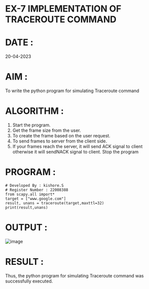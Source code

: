 # EX-7 IMPLEMENTATION OF TRACEROUTE COMMAND

# DATE : 
20-04-2023

# AIM :
To write the python program for simulating Traceroute command

# ALGORITHM :
1. Start the program.
2. Get the frame size from the user.
3. To create the frame based on the user request.
4. To send frames to server from the client side.
5. If your frames reach the server, it will send ACK signal to client otherwise it will sendNACK signal to client.
Stop the program

# PROGRAM :
```
# Developed By : kishore.S
# Register Number : 22008388
from scapy.all import*
target = ["www.google.com"]
result, unans = traceroute(target,maxttl=32)
print(result,unans)
```
# OUTPUT :
![image](https://github.com/Kishore2o/EX-7/assets/118679883/8794e24e-c5f7-405f-8e05-602937950a74)


# RESULT :

Thus, the python program for simulating Traceroute command was successfully executed.
